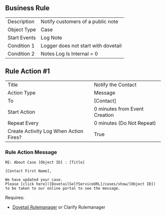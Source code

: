 ## Business Rule

|  |  |
| ------------- | ------------- |
| Description  | Notify customers of a public note|
| Object Type  | Case  |
| Start Events| Log Note
| Condition 1 | Logger does not start with dovetail
| Condition 2 | Notes Log Is Internal = 0

## Rule Action #1
|  |  |
| ------------- | ------------- |
| Title	| Notify the Contact
| Action Type	| Message
| To |	[Contact]
| Start Action	| 0 minutes from Event Creation
| Repeat Every	| 0 minutes (Do Not Repeat)
| Create Activity Log When Action Fires?	| True

### Rule Action Message	
```
RE: About Case [Object ID] : [Title]

[Contact First Name],

We have updated your case. 
Please [click here]([DovetailSelfServiceURL]/cases/show/[Object ID]) to be taken to our online portal to see the message.
```

Requires:
* [Dovetail Rulemanager](https://support.dovetailsoftware.com/selfservice/products/show/RuleManager) or Clarify Rulemanager
